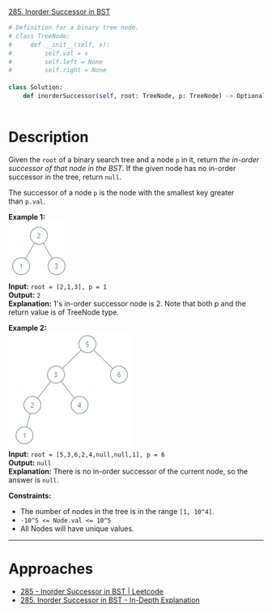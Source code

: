 [285. Inorder Successor in BST](https://leetcode.com/problems/inorder-successor-in-bst)

```python
# Definition for a binary tree node.
# class TreeNode:
#     def __init__(self, x):
#         self.val = x
#         self.left = None
#         self.right = None

class Solution:
    def inorderSuccessor(self, root: TreeNode, p: TreeNode) -> Optional[TreeNode]:
	    
```

# Description

Given the `root` of a binary search tree and a node `p` in it, return _the in-order successor of that node in the BST_. If the given node has no in-order successor in the tree, return `null`.

The successor of a node `p` is the node with the smallest key greater than `p.val`.

**Example 1:**  
![](!assets/attachments/Pasted%20image%2020240420014231.png)  
**Input:** `root = [2,1,3], p = 1`  
**Output:** `2`  
**Explanation:** 1's in-order successor node is 2. Note that both p and the return value is of TreeNode type.

**Example 2:**  
![](!assets/attachments/Pasted%20image%2020240420014242.png)  
**Input:** `root = [5,3,6,2,4,null,null,1], p = 6`  
**Output:** `null`  
**Explanation:** There is no in-order successor of the current node, so the answer is `null`.

**Constraints:**
- The number of nodes in the tree is in the range `[1, 10^4]`.
- `-10^5 <= Node.val <= 10^5`
- All Nodes will have unique values.

---

# Approaches



- [285 - Inorder Successor in BST | Leetcode](https://leetcode.ca/2016-09-10-285-Inorder-Successor-in-BST/)
- [285. Inorder Successor in BST - In-Depth Explanation](https://algo.monster/liteproblems/285)

